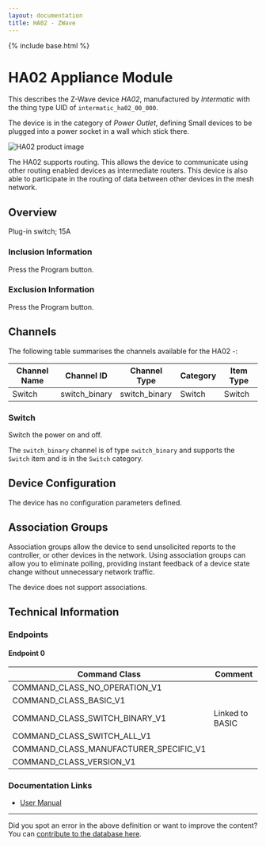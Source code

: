 ```yaml
---
layout: documentation
title: HA02 - ZWave
---
```


{% include base.html %}

# HA02 Appliance Module
This describes the Z-Wave device *HA02*, manufactured by *Intermatic* with the thing type UID of ```intermatic_ha02_00_000```.

The device is in the category of *Power Outlet*, defining Small devices to be plugged into a power socket in a wall which stick there.

![HA02 product image](https://opensmarthouse.org/zwavedatabase/471/image/)


The HA02 supports routing. This allows the device to communicate using other routing enabled devices as intermediate routers.  This device is also able to participate in the routing of data between other devices in the mesh network.

## Overview

Plug-in switch; 15A

### Inclusion Information

Press the Program button.

### Exclusion Information

Press the Program button.

## Channels

The following table summarises the channels available for the HA02 -:

| Channel Name | Channel ID | Channel Type | Category | Item Type |
|--------------|------------|--------------|----------|-----------|
| Switch | switch_binary | switch_binary | Switch | Switch | 

### Switch
Switch the power on and off.

The ```switch_binary``` channel is of type ```switch_binary``` and supports the ```Switch``` item and is in the ```Switch``` category.



## Device Configuration

The device has no configuration parameters defined.

## Association Groups

Association groups allow the device to send unsolicited reports to the controller, or other devices in the network. Using association groups can allow you to eliminate polling, providing instant feedback of a device state change without unnecessary network traffic.

The device does not support associations.
## Technical Information

### Endpoints

#### Endpoint 0

| Command Class | Comment |
|---------------|---------|
| COMMAND_CLASS_NO_OPERATION_V1| |
| COMMAND_CLASS_BASIC_V1| |
| COMMAND_CLASS_SWITCH_BINARY_V1| Linked to BASIC|
| COMMAND_CLASS_SWITCH_ALL_V1| |
| COMMAND_CLASS_MANUFACTURER_SPECIFIC_V1| |
| COMMAND_CLASS_VERSION_V1| |

### Documentation Links

* [User Manual](https://opensmarthouse.org/zwavedatabase/471/ha02.pdf)

---

Did you spot an error in the above definition or want to improve the content?
You can [contribute to the database here](https://opensmarthouse.org/zwavedatabase/471).

